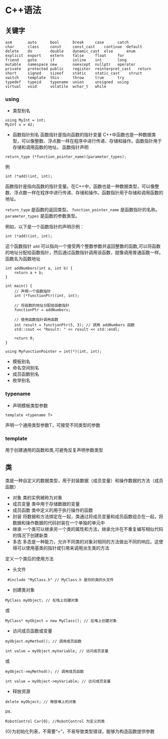 # C++语法

## 关键字

```
asm       auto      bool      break     case      catch
char      class     const     const_cast    continue  default
delete    do        double    dynamic_cast  else      enum
explicit  export    extern    false     float     for
friend    goto      if        inline    int       long
mutable   namespace new       noexcept  nullptr   operator
private   protected public    register  reinterpret_cast   return
short     signed    sizeof    static    static_cast    struct
switch    template  this      throw     true      try
typedef   typeid    typename  union     unsigned  using
virtual   void      volatile  wchar_t   while
```
### using

- 类型别名
```
using MyInt = int;
MyInt x = 42;
```

- 函数指针别名
函数指针是指向函数的指针变量
C++中函数也是一种数据类型，可以像整数、浮点数一样在程序中进行传递、存储和操作。函数指针用于存储和调用函数的地址。
函数指针声明
```
return_type (*function_pointer_name)(parameter_types);
```
例
```
int (*add)(int, int);
```
函数指针是指向函数的指针变量。在C++中，函数也是一种数据类型，可以像整数、浮点数一样在程序中进行传递、存储和操作。函数指针用于存储和调用函数的地址。


`return_type` 是函数的返回类型。
`function_pointer_name` 是函数指针的名称。
`parameter_types` 是函数的参数类型。

例如，以下是一个函数指针的声明示例：

```
int (*add)(int, int);
```

这个函数指针 `add` 可以指向一个接受两个整数参数并返回整数的函数,可以将函数的地址分配给函数指针，然后通过函数指针调用该函数，就像调用普通函数一样。
函数名为函数地址
```
int addNumbers(int a, int b) {
    return a + b;
}

int main() {
    // 声明一个函数指针
    int (*functionPtr)(int, int);
    
    // 将函数的地址分配给函数指针
    functionPtr = addNumbers;
    
    // 使用函数指针调用函数
    int result = functionPtr(5, 3); // 调用 addNumbers 函数
    std::cout << "Result: " << result << std::endl;
    
    return 0;
}
```

```
using MyFunctionPointer = int(*)(int, int);
```

- 模板别名
- 命名空间别名
- 成员函数别名
- 枚举别名

### typename
- 声明模板类型参数
```
template <typename T>
```
声明一个通用类型参数T，可接受不同类型的参数




### template
用于创建通用的函数和类,可避免反复声明参数类型

## 类
类是一种自定义的数据类型，用于封装数据（成员变量）和操作数据的方法（成员函数）
- 对象 
类的实例被称为对象
- 成员变量 
类中用于存储数据的变量
- 成员函数
类中定义的用于执行操作的函数
- 封装
将数据和方法绑定在一起，类通过将成员变量和成员函数组合在一起，将数据和操作数据的代码封装在一个单独的单元中
- 继承
一个类可以继承另一个类的属性和方法，继承允许在不重复编写相似代码的情况下创建新类
- 多态
多态是一种能力，允许不同类的对象对相同的方法做出不同的响应。这使得可以使用基类的指针或引用来调用派生类的方法

定义一个类后的使用方法
- 头文件
```
 #include "MyClass.h" // MyClass.h 是你的类的头文件
```
- 创建类对象
```
MyClass myObject; // 在栈上创建对象
```
或
```
MyClass* myObject = new MyClass(); // 在堆上创建对象
```

- 访问成员函数或变量
```
myObject.myMethod(); // 调用成员函数

int value = myObject.myVariable; // 访问成员变量
```
或
```
myObject->myMethod(); // 调用成员函数

int value = myObject->myVariable; // 访问成员变量
```

- 释放资源
```
delete myObject; // 释放堆上的对象
```


ps.
```
RobotControl Car{0}; //RobotControl 为定义的类
```
{0}为初始化列表，不需要“=”，不易导致类型错误，能够为构造函数提供参数



